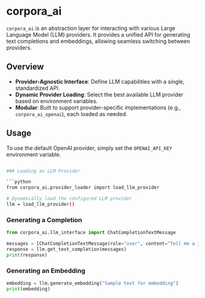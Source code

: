 # corpora_ai

`corpora_ai` is an abstraction layer for interacting with various Large Language Model (LLM) providers. It provides a unified API for generating text completions and embeddings, allowing seamless switching between providers.

## Overview

- **Provider-Agnostic Interface**: Define LLM capabilities with a single, standardized API.
- **Dynamic Provider Loading**: Select the best available LLM provider based on environment variables.
- **Modular**: Built to support provider-specific implementations (e.g., `corpora_ai_openai`), each loaded as needed.

## Usage

To use the default OpenAI provider, simply set the `OPENAI_API_KEY` environment variable.

```bash

### Loading an LLM Provider

```python
from corpora_ai.provider_loader import load_llm_provider

# Dynamically load the configured LLM provider
llm = load_llm_provider()
```

### Generating a Completion

```python
from corpora_ai.llm_interface import ChatCompletionTextMessage

messages = [ChatCompletionTextMessage(role="user", content="Tell me a joke.")]
response = llm.get_text_completion(messages)
print(response)
```

### Generating an Embedding

```python
embedding = llm.generate_embedding("Sample text for embedding")
print(embedding)
```
